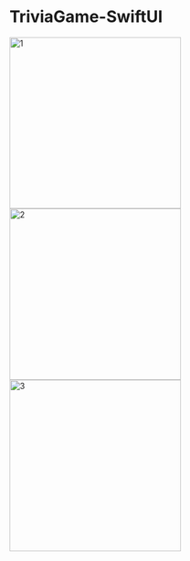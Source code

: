 # TriviaGame-SwiftUI


<img width="300" alt="1" src="https://github.com/SuminJN/TriviaGame-SwiftUI/assets/71697350/aa35abf1-4542-4954-a402-0ef799997358">
<img width="300" alt="2" src="https://github.com/SuminJN/TriviaGame-SwiftUI/assets/71697350/61ae55e3-d76c-42ee-b844-fdb5134c0ad2">
<img width="300" alt="3" src="https://github.com/SuminJN/TriviaGame-SwiftUI/assets/71697350/bb267334-463f-473f-80f0-6da65d26e74a">
